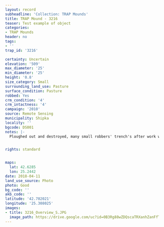```yaml
---
layout: record
subheadline: 'Collection: TRAP Mounds'
title: TRAP Mound - 3216
teaser: Test example of object
categories:
- TRAP Mounds
header: no
tags:
- ''
trap_id: '3216'

certainty: Uncertain
elevation: '509'
max_diameter: '25'
min_diameter: '25'
height: '0.8'
size_category: Small
surrounding_land_use: Pasture
surface_condition: Pasture
robbed: Yes
crm_condition: '4'
crm_intactness: '4'
campaign: '2010'
source: Remote Sensing
municipality: Shipka
locality: ''
bgcode: DS001
notes: |-
  Ploughed out and destroyed, many small robbers' trench's after work with metal detector.


rights: standard


maps:
  lat: 42.6285
  lon: 25.2442
date: 2018-04-11
land_use_source: Photo
photo: Good
bg_code: ''
akb_code: ''
latitude: '42.702021'
longitude: '25.308025'
images:
- title: 3216_Overview_S.JPG
  image_path: https://drive.google.com/uc?id=0B3Rg88wZDQscaTRXanhZanFfTWs
---
```

